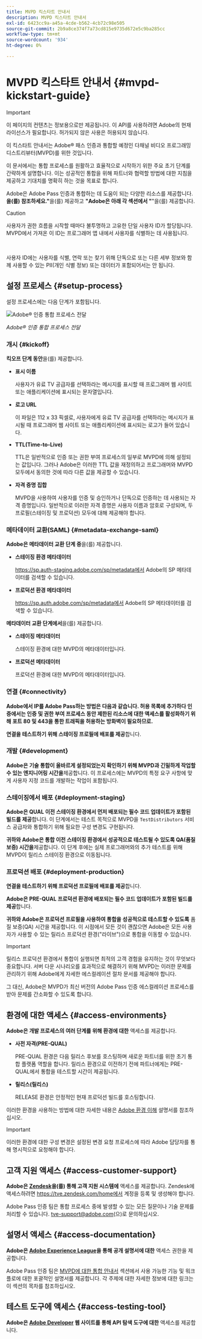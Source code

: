 ```yaml
---
title: MVPD 킥스타트 안내서
description: MVPD 킥스타트 안내서
exl-id: 6423cc9a-a45a-4cde-b562-4cb72c98e505
source-git-commit: 2b9a8ce374f7a73cd815e9735d672e5c9ba285cc
workflow-type: tm+mt
source-wordcount: '934'
ht-degree: 0%

---
```


# MVPD 킥스타트 안내서 {#mvpd-kickstart-guide}

>[!IMPORTANT]
>
> 이 페이지의 컨텐츠는 정보용으로만 제공됩니다. 이 API를 사용하려면 Adobe의 현재 라이선스가 필요합니다. 허가되지 않은 사용은 허용되지 않습니다.

이 킥스타트 안내서는 Adobe® 패스 인증과 통합할 예정인 다채널 비디오 프로그래밍 디스트리뷰터(MVPD)를 위한 것입니다.

이 문서에서는 통합 프로세스를 원활하고 효율적으로 시작하기 위한 주요 초기 단계를 간략하게 설명합니다. 이는 성공적인 통합을 위해 파트너와 협력할 방법에 대한 지침을 제공하고 기대치를 명확히 하는 것을 목표로 합니다.

Adobe은 Adobe Pass 인증과 통합하는 데 도움이 되는 다양한 리소스를 제공합니다. **을(를) 참조하세요.&quot;**&#x200B;을(를) 제공하고 **&quot;Adobe은 아래 각 섹션에서 &quot;**&quot;을(를) 제공합니다.

>[!CAUTION]
>
> 사용자가 권한 흐름을 시작할 때마다 불투명하고 고유한 단일 사용자 ID가 할당됩니다. MVPD에서 가져온 이 ID는 프로그래머 앱 내에서 사용자를 식별하는 데 사용됩니다.
>
> <br/>
>
> 사용자 ID에는 사용자를 식별, 연락 또는 찾기 위해 단독으로 또는 다른 세부 정보와 함께 사용할 수 있는 PII(개인 식별 정보) 또는 데이터가 포함되어서는 안 됩니다.

## 설정 프로세스 {#setup-process}

설정 프로세스에는 다음 단계가 포함됩니다.

![Adobe® 인증 통합 프로세스 전달](../assets/mvpd-int-lifecycle.png)

*Adobe® 인증 통합 프로세스 전달*

### 개시 {#kickoff}

**킥오프 단계 동안**&#x200B;을(를) 제공합니다.

* **표시 이름**

  사용자가 유료 TV 공급자를 선택하라는 메시지를 표시할 때 프로그래머 웹 사이트 또는 애플리케이션에 표시되는 문자열입니다.

* **로고 URL**

  이 파일은 112 x 33 픽셀로, 사용자에게 유료 TV 공급자를 선택하라는 메시지가 표시될 때 프로그래머 웹 사이트 또는 애플리케이션에 표시되는 로고가 들어 있습니다.

* **TTL(Time-to-Live)**

  TTL은 일반적으로 인증 또는 권한 부여 프로세스의 일부로 MVPD에 의해 설정되는 값입니다. 그러나 Adobe은 이러한 TTL 값을 재정의하고 프로그래머와 MVPD 모두에서 동의한 것에 따라 다른 값을 제공할 수 있습니다.

* **자격 증명 집합**

  MVPD을 사용하여 사용자를 인증 및 승인하거나 단독으로 인증하는 데 사용되는 자격 증명입니다. 일반적으로 이러한 자격 증명은 사용자 이름과 암호로 구성되며, 두 프로필(스테이징 및 프로덕션) 모두에 대해 제공해야 합니다.

### 메타데이터 교환(SAML) {#metadata-exchange-saml}

**Adobe은 메타데이터 교환 단계 중**&#x200B;을(를) 제공합니다.

* **스테이징 환경 메타데이터**

  https://sp.auth-staging.adobe.com/sp/metadata에서 Adobe의 SP 메타데이터를 검색할 수 있습니다.

* **프로덕션 환경 메타데이터**

  https://sp.auth.adobe.com/sp/metadata에서 Adobe의 SP 메타데이터를 검색할 수 있습니다.

**메타데이터 교환 단계에서**&#x200B;을(를) 제공합니다.

* **스테이징 메타데이터**

  스테이징 환경에 대한 MVPD의 메타데이터입니다.

* **프로덕션 메타데이터**

  프로덕션 환경에 대한 MVPD의 메타데이터입니다.

### 연결 {#connectivity}

**Adobe에서 IP를 Adobe Pass하는 방법은 다음과 같습니다. 허용 목록에 추가하다 인증에서는 인증 및 권한 부여 프로세스 동안 제한된 리소스에 대한 액세스를 활성화하기 위해 포트 80 및 443을 통한 트래픽을 허용하는 방화벽이 필요하므로.**

**연결을 테스트하기 위해 스테이징 프로필에 배포를 제공**&#x200B;합니다.

### 개발 {#development}

**Adobe은 기술 통합이 올바르게 설정되었는지 확인하기 위해 MVPD과 긴밀하게 작업할 수 있는 엔지니어링 시간을**&#x200B;제공합니다. 이 프로세스에는 MVPD의 특정 요구 사항에 맞게 사용자 지정 코드를 개발하는 작업이 포함됩니다.

### 스테이징에서 배포 {#deployment-staging}

**Adobe은 QUAL 이전 스테이징 환경에서 먼저 배포되는 필수 코드 업데이트가 포함된 빌드를 제공**&#x200B;합니다. 이 단계에서는 테스트 목적으로 MVPD을 `TestDistributors` 서비스 공급자와 통합하기 위해 필요한 구성 변경도 구현됩니다.

**귀하와 Adobe은 통합 이전 스테이징 환경에서 성공적으로 테스트될 수 있도록 QA(품질 보증) 시간을**&#x200B;제공합니다. 이 단계 후에는 실제 프로그래머와의 추가 테스트를 위해 MVPD이 릴리스 스테이징 환경으로 이동됩니다.

### 프로덕션 배포 {#deployment-production}

**연결을 테스트하기 위해 프로덕션 프로필에 배포를 제공**&#x200B;합니다.

**Adobe은 PRE-QUAL 프로덕션 환경에 배포되는 필수 코드 업데이트가 포함된 빌드를 제공**&#x200B;합니다.

**귀하와 Adobe은 프로덕션 프로필을 사용하여 통합을 성공적으로 테스트할 수 있도록** 품질 보증(QA) 시간을 제공합니다. 이 시점에서 모든 것이 괜찮으면 Adobe은 모든 사용자가 사용할 수 있는 릴리스 프로덕션 환경(&quot;라이브&quot;)으로 통합을 이동할 수 있습니다.

>[!IMPORTANT]
>
> 릴리스 프로덕션 환경에서 통합이 실행되면 최적의 고객 경험을 유지하는 것이 무엇보다 중요합니다. 서버 다운 시나리오를 효과적으로 해결하기 위해 MVPD는 이러한 문제를 관리하기 위해 Adobe에게 자세한 에스컬레이션 절차 문서를 제공해야 합니다.
>
> 그 대신, Adobe은 MVPD가 최신 버전의 Adobe Pass 인증 에스컬레이션 프로세스를 받아 문제를 간소화할 수 있도록 합니다.

## 환경에 대한 액세스 {#access-environments}

**Adobe은 개발 프로세스의 여러 단계를 위해 환경에 대한** 액세스를 제공합니다.

* **사전 자격(PRE-QUAL)**

  PRE-QUAL 환경은 다음 릴리스 후보를 호스팅하며 새로운 파트너를 위한 초기 통합 플랫폼 역할을 합니다. 릴리스 환경으로 이전하기 전에 파트너에게는 PRE-QUAL에서 통합을 테스트할 시간이 제공됩니다.

* **릴리스(릴리스)**

  RELEASE 환경은 안정적인 현재 프로덕션 빌드를 호스팅합니다.

이러한 환경을 사용하는 방법에 대한 자세한 내용은 [Adobe 환경 이해](/help/authentication/notes-technical/environments/understanding-the-adobe-environments.md) 설명서를 참조하십시오.

>[!IMPORTANT]
> 
> 이러한 환경에 대한 구성 변경은 설정된 변경 요청 프로세스에 따라 Adobe 담당자를 통해 명시적으로 요청해야 합니다.

## 고객 지원 액세스 {#access-customer-support}

**Adobe은 [Zendesk](https://tve.zendesk.com/home)을(를) 통해 고객 지원 시스템에** 액세스를 제공합니다. Zendesk에 액세스하려면 https://tve.zendesk.com/home에서 계정을 등록 및 생성해야 합니다.

Adobe Pass 인증 팀은 통합 프로세스 중에 발생할 수 있는 모든 질문이나 기술 문제를 처리할 수 있습니다. [tve-support@adobe.com](mailto:tve-support@adobe.com)(으)로 문의하십시오.

## 설명서 액세스 {#access-documentation}

**Adobe은 [Adobe Experience League](https://experienceleague.adobe.com/ko/docs/pass/authentication/home)을 통해 공개 설명서에 대한** 액세스 권한을 제공합니다.

Adobe Pass 인증 팀은 [MVPD에 대한 통합 안내서](/help/authentication/integration-guide-mvpds/mvpd-integration-guide-overview.md) 섹션에서 사용 가능한 기능 및 워크플로에 대한 포괄적인 설명서를 제공합니다. 각 주제에 대한 자세한 정보에 대한 링크는 이 섹션의 목차를 참조하십시오.

## 테스트 도구에 액세스 {#access-testing-tool}

**Adobe은 [Adobe Developer](https://developer.adobe.com/adobe-pass/) 웹 사이트를 통해 API 탐색 도구에 대한** 액세스를 제공합니다.
